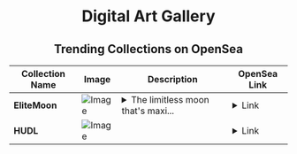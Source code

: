 <div align="center">

# Digital Art Gallery

## Trending Collections on OpenSea

| Collection Name                       | Image                                                                                     | Description                       | OpenSea Link                                                                                          |
|---------------------------------------|-------------------------------------------------------------------------------------------|-----------------------------------|--------------------------------------------------------------------------------------------------------|
| **EliteMoon** | ![Image](https://i.seadn.io/s/raw/files/dadd2d6fb048d845c06b32cc79d8332f.jpg?w=500&auto=format?w=200&auto=format) | <details><summary>The limitless moon that's maxi...</summary>The limitless moon that's maximizing web3</details> | <details><summary>Link</summary>[EliteMoon](https://opensea.io/collection/elitemoon-2)</details> |
| **HUDL** | ![Image](https://i.seadn.io/s/raw/files/222324c9ab1a697904eb33a34c0d57dd.jpg?w=500&auto=format?w=200&auto=format) |  | <details><summary>Link</summary>[HUDL](https://opensea.io/collection/hudl-2)</details> |

</div>